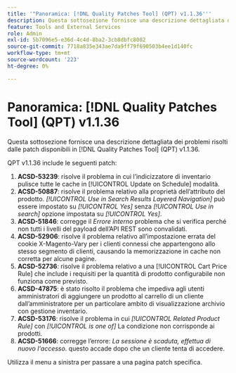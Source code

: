 ```yaml
---
title: '"Panoramica: [!DNL Quality Patches Tool] (QPT) v1.1.36'''
description: Questa sottosezione fornisce una descrizione dettagliata dei problemi risolti dalle patch disponibili in [!DNL Quality Patches Tool] (QPT) v1.1.36.
feature: Tools and External Services
role: Admin
exl-id: 5b7096e5-e36d-4c4d-8ba2-3cb8dbfc8002
source-git-commit: 7718a835e343ae7da9ff79f690503b4ee1d140fc
workflow-type: tm+mt
source-wordcount: '223'
ht-degree: 0%

---
```


# Panoramica: [!DNL Quality Patches Tool] (QPT) v1.1.36

Questa sottosezione fornisce una descrizione dettagliata dei problemi risolti dalle patch disponibili in [!DNL Quality Patches Tool] (QPT) v1.1.36.

QPT v1.1.36 include le seguenti patch:

1. **ACSD-53239**: risolve il problema in cui l’indicizzatore di inventario pulisce tutte le cache in [!UICONTROL Update on Schedule] modalità.
1. **ACSD-50887**: risolve il problema relativo alla proprietà dell’attributo del prodotto. *[!UICONTROL Use in Search Results Layered Navigation]* può essere impostato su *[!UICONTROL Yes]* senza *[!UICONTROL Use in search]* opzione impostata su *[!UICONTROL Yes]*.
1. **ACSD-51846**: corregge il *Errore interno* problema che si verifica perché non tutti i livelli del payload dell’API REST sono convalidati.
1. **ACSD-52906**: risolve il problema relativo all’impostazione errata del cookie X-Magento-Vary per i clienti connessi che appartengono allo stesso segmento di clienti, causando la memorizzazione in cache non corretta per alcune pagine.
1. **ACSD-52736**: risolve il problema relativo a una [!UICONTROL Cart Price Rule] che include i requisiti per la quantità di prodotto configurabile non funziona come previsto.
1. **ACSD-47875**: è stato risolto il problema che impediva agli utenti amministratori di aggiungere un prodotto al carrello di un cliente dall’amministratore per un particolare ambito di visualizzazione archivio con gestione inventario.
1. **ACSD-53176**: risolve il problema in cui *[!UICONTROL Related Product Rule]* con *[!UICONTROL is one of]* La condizione non corrisponde ai prodotti.
1. **ACSD-51666**: corregge l’errore: *La sessione è scaduta, effettua di nuovo l&#39;accesso.* questo accade dopo che un cliente tenta di accedere.

Utilizza il menu a sinistra per passare a una pagina patch specifica.
